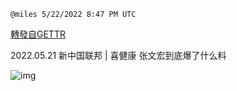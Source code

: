 
`@miles 5/22/2022 8:47 PM UTC`

[轉發自GETTR](https://gettr.com/post/p1avl7ce30a)

2022.05.21  新中国联邦 | 喜健康   张文宏到底爆了什么料

![img](https://media.gettr.com/group32/origin/2022/05/22/20/10f13754-bd5e-81b1-24c8-e9f44485a79a/6383d6c383a688bc0ce747d8282e44b3.jpeg)
